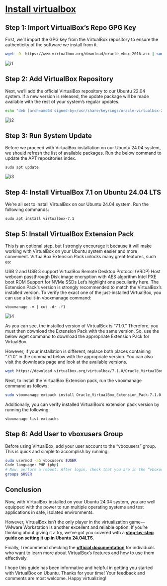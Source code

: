 # **[Install virtualbox](https://linuxiac.com/how-to-install-virtualbox-on-ubuntu-24-04-lts/)**

## Step 1: Import VirtualBox’s Repo GPG Key

First, we’ll import the GPG key from the VirtualBox repository to ensure the authenticity of the software we install from it.

```bash
wget -O- https://www.virtualbox.org/download/oracle_vbox_2016.asc | sudo gpg --dearmor --yes --output /usr/share/keyrings/oracle-virtualbox-2016.gpg
```

![i1](https://cdn.shortpixel.ai/spai/q_lossy+ret_img+to_auto/linuxiac.com/wp-content/uploads/2024/05/vbox-ubuntu2404-01.jpg)

## Step 2: Add VirtualBox Repository

Next, we’ll add the official VirtualBox repository to our Ubuntu 22.04 system. If a new version is released, the update package will be made available with the rest of your system’s regular updates.

```bash
echo "deb [arch=amd64 signed-by=/usr/share/keyrings/oracle-virtualbox-2016.gpg] <http://download.virtualbox.org/virtualbox/debian> $(. /etc/os-release && echo "$VERSION_CODENAME") contrib" | sudo tee /etc/apt/sources.list.d/virtualbox.list
```

![i2](https://linuxiac.com/wp-content/uploads/2024/05/vbox-ubuntu2404-02.jpg)

## Step 3: Run System Update

Before we proceed with VirtualBox installation on our Ubuntu 24.04 system, we should refresh the list of available packages. Run the below command to update the APT repositories index.

`sudo apt update`

![i3](https://cdn.shortpixel.ai/spai/q_lossy+ret_img+to_auto/linuxiac.com/wp-content/uploads/2024/05/vbox-ubuntu2404-03-1024x371.jpg)

## Step 4: Install VirtualBox 7.1 on Ubuntu 24.04 LTS

We’re all set to install VirtualBox on our Ubuntu 24.04 system. Run the following commands:

`sudo apt install virtualbox-7.1`

## Step 5: Install VirtualBox Extension Pack

This is an optional step, but I strongly encourage it because it will make working with VirtualBox on your Ubuntu system easier and more convenient. VirtualBox Extension Pack unlocks many great features, such as:

USB 2 and USB 3 support
VirtualBox Remote Desktop Protocol (VRDP)
Host webcam passthrough
Disk image encryption with AES algorithm
Intel PXE boot ROM
Support for NVMe SSDs
Let’s highlight one peculiarity here. The Extension Pack’s version is strongly recommended to match the VirtualBox’s installed version. To verify the exact one of the just-installed VirtualBox, you can use a built-in vboxmanage command:

`vboxmanage -v | cut -dr -f1`

![i4](https://cdn.shortpixel.ai/spai/q_lossy+ret_img+to_auto/linuxiac.com/wp-content/uploads/2024/05/vbox-ubuntu2404-101.jpg)

As you can see, the installed version of VirtualBox is “7.1.0.” Therefore, you must then download the Extension Pack with the same version. So, use the below wget command to download the appropriate Extension Pack for VirtualBox.

However, if your installation is different, replace both places containing “7.1.0” in the command below with the appropriate version. You can also visit the downloads page and look at the available versions.

```bash
wget https://download.virtualbox.org/virtualbox/7.1.0/Oracle_VirtualBox_Extension_Pack-7.1.0.vbox-extpack
```

Next, to install the VirtualBox Extension pack, run the vboxmanage command as follows:

```bash
sudo vboxmanage extpack install Oracle_VirtualBox_Extension_Pack-7.1.0.vbox-extpack
```

Additionally, you can verify installed VirtualBox’s extension pack version by running the following:

`vboxmanage list extpacks`

## Step 6: Add User to vboxusers Group

Before using VirtualBox, add your user account to the “vboxusers” group. This is quick and simple to accomplish by running:

```bash
sudo usermod -aG vboxusers $USER
Code language: PHP (php)
# Now, perform a reboot. After login, check that you are in the “vboxusers” group with this command:
groups $USER
```

## Conclusion

Now, with VirtualBox installed on your Ubuntu 24.04 system, you are well equipped with the power to run multiple operating systems and test applications in safe, isolated environments.

However, VirtualBox isn’t the only player in the virtualization game—VMware Workstation is another excellent and reliable option. If you’re thinking about giving it a try, we’ve got you covered with a **[step-by-step guide on setting it up in Ubuntu 24.04LTS](https://linuxiac.com/install-vmware-workstation-on-ubuntu-24-04-lts/)**.

Finally, I recommend checking the **[official documentation](https://www.virtualbox.org/manual/UserManual.html)** for individuals who want to learn more about VirtualBox’s features and how to use them effectively.

I hope this guide has been informative and helpful in getting you started with VirtualBox on Ubuntu. Thanks for your time! Your feedback and comments are most welcome. Happy virtualizing!

